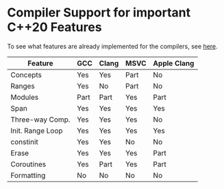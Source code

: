 # Compiler Support for important C++20 Features

To see what features are already implemented for the compilers, see [here](https://en.cppreference.com/w/cpp/compiler_support).

| Feature          | GCC  | Clang | MSVC | Apple Clang |
| ---------------- | ---- | ----- | ---- | ----------- |
| Concepts         | Yes  | Yes   | Part | No          |
| Ranges           | Yes  | No    | Part | No          |
| Modules          | Part | Part  | Yes  | Part        |
| Span             | Yes  | Yes   | Yes  | Yes         |
| Three-way Comp.  | Yes  | Yes   | Yes  | No          |
| Init. Range Loop | Yes  | Yes   | Yes  | Yes         |
| constinit        | Yes  | Yes   | No   | No          |
| Erase            | Yes  | Yes   | Yes  | Part        |
| Coroutines       | Yes  | Part  | Yes  | Part        |
| Formatting       | No   | No    | No   | No          |
